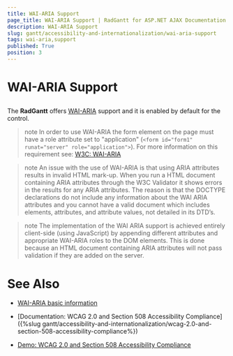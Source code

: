 ```yaml
---
title: WAI-ARIA Support
page_title: WAI-ARIA Support | RadGantt for ASP.NET AJAX Documentation
description: WAI-ARIA Support
slug: gantt/accessibility-and-internationalization/wai-aria-support
tags: wai-aria,support
published: True
position: 3
---
```


# WAI-ARIA Support





## 

The **RadGantt** offers [WAI-ARIA](https://www.w3.org/WAI/intro/aria) support and it is enabled by default for the control.

>note In order to use WAI-ARIA the form element on the page must have a role attribute set to "application" (`<form id="form1" runat="server" role="application">`). For more information on this requirement see: [W3C: WAI-ARIA](https://www.w3.org/TR/wai-aria/roles#application)
>

>note An issue with the use of WAI-ARIA is that using ARIA attributes results in invalid HTML mark-up. When you run a HTML document containing ARIA attributes through the W3C Validator it shows errors in the results for any ARIA attributes. The reason is that the DOCTYPE declarations do not include any information about the WAI ARIA attributes and you cannot have a valid document which includes elements, attributes, and attribute values, not detailed in its DTD’s.
>

>note The implementation of the WAI ARIA support is achieved entirely client-side (using JavaScript) by appending different attributes and appropriate WAI-ARIA roles to the DOM elements. This is done because an HTML document containing ARIA attributes will not pass validation if they are added on the server.
>


# See Also

 * [WAI-ARIA basic information](https://www.w3.org/WAI/intro/aria)
 
 * [Documentation: WCAG 2.0 and Section 508 Accessibility Compliance]({%slug gantt/accessibility-and-internationalization/wcag-2.0-and-section-508-accessibility-compliance%}) 
 
 * [Demo: WCAG 2.0 and Section 508 Accessibility Compliance](https://demos.telerik.com/aspnet-ajax/gantt/examples/accessibility-and-internationalization/accessibility-compliance/defaultcs.aspx)
